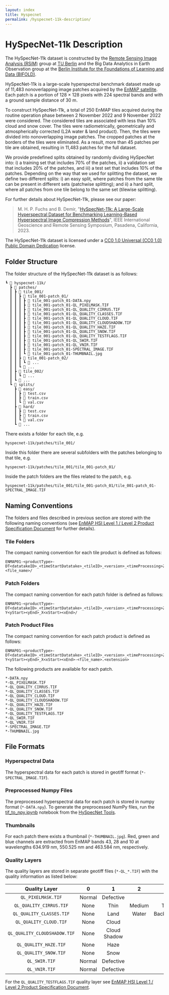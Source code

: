 ```yaml
---
layout: index
title: Hyspecnet
permalink: /hyspecnet-11k-description/
---
```


# HySpecNet-11k Description

The HySpecNet-11k dataset is constructed by the [Remote Sensing Image Analysis (RSiM)](https://rsim.berlin) group at [TU Berlin](https://tu.berlin) and the Big Data Analytics in Earth Observation group at the [Berlin Institute for the Foundations of Learning and Data (BIFOLD)](https://bifold.berlin).

HySpecNet-11k is a large-scale hyperspectral benchmark dataset made up of 11,483 nonoverlapping image patches acquired by the [EnMAP satellite](https://www.enmap.org). Each patch is a portion of 128 × 128 pixels with 224 spectral bands and with a ground sample distance of 30 m.

To construct HySpecNet-11k, a total of 250 EnMAP tiles acquired during the routine operation phase between 2 November 2022 and 9 November 2022 were considered. The considered tiles are associated with less than 10% cloud and snow cover. The tiles were radiometrically, geometrically and atmospherically corrected (L2A water & land product). Then, the tiles were divided into nonoverlapping image patches. The cropped patches at the borders of the tiles were eliminated. As a result, more than 45 patches per tile are obtained, resulting in 11,483 patches for the full dataset.

We provide predefined splits obtained by randomly dividing HySpecNet into: i) a training set that includes 70% of the patches, ii) a validation set that includes 20% of the patches, and iii) a test set that includes 10% of the patches. Depending on the way that we used for splitting the dataset, we define two different splits: i) an easy split, where patches from the same tile can be present in different sets (patchwise splitting); and ii) a hard split, where all patches from one tile belong to the same set (tilewise splitting).

For further details about HySpecNet-11k, please see our paper:

> M. H. P. Fuchs and B. Demіr, "[HySpecNet-11k: A Large-Scale Hyperspectral Dataset for Benchmarking Learning-Based Hyperspectral Image Compression Methods](https://arxiv.org/abs/2306.00385)", IEEE International Geoscience and Remote Sensing Symposium, Pasadena, California, 2023.

The HySpecNet-11k dataset is licensed under a [CC0 1.0 Universal (CC0 1.0) Public Domain Dedication](https://creativecommons.org/publicdomain/zero/1.0/) license.

<div style="page-break-after: always;"></div>

## Folder Structure

The folder structure of the HySpecNet-11k dataset is as follows:

```
┗ 📂 hyspecnet-11k/
  ┣ 📂 patches/
  ┃ ┣ 📂 tile_001/
  ┃ ┃ ┣ 📂 tile_001-patch_01/
  ┃ ┃ ┃ ┣ 📜 tile_001-patch_01-DATA.npy
  ┃ ┃ ┃ ┣ 📜 tile_001-patch_01-QL_PIXELMASK.TIF
  ┃ ┃ ┃ ┣ 📜 tile_001-patch_01-QL_QUALITY_CIRRUS.TIF
  ┃ ┃ ┃ ┣ 📜 tile_001-patch_01-QL_QUALITY_CLASSES.TIF
  ┃ ┃ ┃ ┣ 📜 tile_001-patch_01-QL_QUALITY_CLOUD.TIF
  ┃ ┃ ┃ ┣ 📜 tile_001-patch_01-QL_QUALITY_CLOUDSHADOW.TIF
  ┃ ┃ ┃ ┣ 📜 tile_001-patch_01-QL_QUALITY_HAZE.TIF
  ┃ ┃ ┃ ┣ 📜 tile_001-patch_01-QL_QUALITY_SNOW.TIF
  ┃ ┃ ┃ ┣ 📜 tile_001-patch_01-QL_QUALITY_TESTFLAGS.TIF
  ┃ ┃ ┃ ┣ 📜 tile_001-patch_01-QL_SWIR.TIF
  ┃ ┃ ┃ ┣ 📜 tile_001-patch_01-QL_VNIR.TIF
  ┃ ┃ ┃ ┣ 📜 tile_001-patch_01-SPECTRAL_IMAGE.TIF
  ┃ ┃ ┃ ┗ 📜 tile_001-patch_01-THUMBNAIL.jpg
  ┃ ┃ ┣ 📂 tile_001-patch_02/
  ┃ ┃ ┃ ┗ 📜 ...
  ┃ ┃ ┗ 📂 ...
  ┃ ┣ 📂 tile_002/
  ┃ ┃ ┗ 📂 ...
  ┃ ┗ 📂 ...
  ┗ 📂 splits/
    ┣ 📂 easy/
    ┃ ┣ 📜 test.csv
    ┃ ┣ 📜 train.csv
    ┃ ┗ 📜 val.csv
    ┣ 📂 hard/
    ┃ ┣ 📜 test.csv
    ┃ ┣ 📜 train.csv
    ┃ ┗ 📜 val.csv
    ┗ 📂 ...
```

There exists a folder for each tile, e.g.

```
hyspecnet-11k/patches/tile_001/
```

Inside this folder there are several subfolders with the patches belonging to that tile, e.g.

```
hyspecnet-11k/patches/tile_001/tile_001-patch_01/
```

Inside the patch folders are the files related to the patch, e.g.

```
hyspecnet-11k/patches/tile_001/tile_001-patch_01/tile_001-patch_01-SPECTRAL_IMAGE.TIF
```

## Naming Conventions

The folders and files described in previous section are stored with the following naming conventions (see [EnMAP HSI Level 1 / Level 2 Product Specification Document](https://www.enmap.org/data/doc/EN-PCV-ICD-2009-2_HSI_Product_Specification_Level1_Level2.pdf) for further details).

### Tile Folders

The compact naming convention for each tile product is defined as follows:

```
ENMAP01-<productType>-DT<datatakeID>_<timeStartDatatake>_<tileID>_<version>_<timeProcessing>Z-<file_name>/
```

### Patch Folders

The compact naming convention for each patch folder is defined as follows:

```
ENMAP01-<productType>-DT<datatakeID>_<timeStartDatatake>_<tileID>_<version>_<timeProcessing>Z-Y<yStart><yEnd>_X<xStart><xEnd>/
```

### Patch Product Files

The compact naming convention for each patch product is defined as follows:

```
ENMAP01-<productType>-DT<datatakeID>_<timeStartDatatake>_<tileID>_<version>_<timeProcessing>Z-Y<yStart><yEnd>_X<xStart><xEnd>-<file_name>.<extension>
```

The following products are available for each patch.

```
*-DATA.npy
*-QL_PIXELMASK.TIF
*-QL_QUALITY_CIRRUS.TIF
*-QL_QUALITY_CLASSES.TIF
*-QL_QUALITY_CLOUD.TIF
*-QL_QUALITY_CLOUDSHADOW.TIF
*-QL_QUALITY_HAZE.TIF
*-QL_QUALITY_SNOW.TIF
*-QL_QUALITY_TESTFLAGS.TIF
*-QL_SWIR.TIF
*-QL_VNIR.TIF
*-SPECTRAL_IMAGE.TIF
*-THUMBNAIL.jpg
```

## File Formats

### Hyperspectral Data

The hyperspectral data for each patch is stored in geotiff format (`*-SPECTRAL_IMAGE.TIF`).

### Preprocessed Numpy Files

The preprocessed hyperspectral data for each patch is stored in numpy format (`*-DATA.npy`).
To generate the preprocessed NumPy files, run the [tif_to_npy.ipynb](https://git.tu-berlin.de/rsim/hyspecnet-tools/-/blob/main/tif_to_npy.ipynb) notebook from the [HySpecNet Tools](https://git.tu-berlin.de/rsim/hyspecnet-tools).

### Thumbnails

For each patch there exists a thumbnail (`*-THUMBNAIL.jpg`). Red, green and blue channels are extracted from EnMAP bands 43, 28 and 10 at wavelengths 634.919 nm, 550.525 nm and 463.584 nm, respectively.

### Quality Layers

The quality layers are stored in separate geotiff files (`*-QL_*.TIF`) with the quality information as listed below:

|        Quality Layer         |   0    |      1       |   2    |     3      |
| :--------------------------: | :----: | :----------: | :----: | :--------: |
|      `QL_PIXELMASK.TIF`      | Normal |  Defective   |        |            |
|   `QL_QUALITY_CIRRUS.TIF`    |  None  |     Thin     | Medium |   Thick    |
|   `QL_QUALITY_CLASSES.TIF`   |  None  |     Land     | Water  | Background |
|    `QL_QUALITY_CLOUD.TIF`    |  None  |    Cloud     |        |            |
| `QL_QUALITY_CLOUDSHADOW.TIF` |  None  | Cloud Shadow |        |            |
|    `QL_QUALITY_HAZE.TIF`     |  None  |     Haze     |        |            |
|    `QL_QUALITY_SNOW.TIF`     |  None  |     Snow     |        |            |
|        `QL_SWIR.TIF`         | Normal |  Defective   |        |            |
|        `QL_VNIR.TIF`         | Normal |  Defective   |        |            |

For the `QL_QUALITY_TESTFLAGS.TIF` quality layer see [EnMAP HSI Level 1 / Level 2 Product Specification Document](https://www.enmap.org/data/doc/EN-PCV-ICD-2009-2_HSI_Product_Specification_Level1_Level2.pdf).
